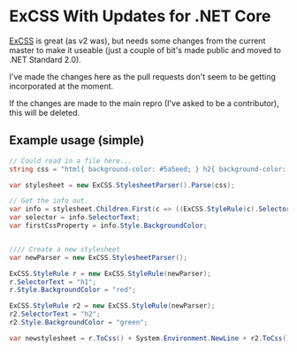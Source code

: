 # ExCSS With Updates for .NET Core

[ExCSS](https://github.com/TylerBrinks/ExCSS) is great (as v2 was), but needs some changes from the current master to make it useable (just a couple of bit's made public and moved to .NET Standard 2.0).

I've made the changes here as the pull requests don't seem to be getting incorporated at the moment.

If the changes are made to the main repro (I've asked to be a contributor), this will be deleted.

## Example usage (simple)

```C#
// Could read in a file here...
string css = "html{ background-color: #5a5eed; } h2{ background-color: red }";

var stylesheet = new ExCSS.StylesheetParser().Parse(css);

// Get the info out.
var info = stylesheet.Children.First(c => ((ExCSS.StyleRule)c).SelectorText == "html") as ExCSS.StyleRule;
var selector = info.SelectorText;
var firstCssProperty = info.Style.BackgroundColor;


//// Create a new stylesheet
var newParser = new ExCSS.StylesheetParser();

ExCSS.StyleRule r = new ExCSS.StyleRule(newParser);
r.SelectorText = "h1";
r.Style.BackgroundColor = "red";

ExCSS.StyleRule r2 = new ExCSS.StyleRule(newParser);
r2.SelectorText = "h2";
r2.Style.BackgroundColor = "green";

var newstylesheet = r.ToCss() + System.Environment.NewLine + r2.ToCss();

```
